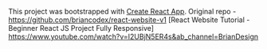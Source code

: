 This project was bootstrapped with [Create React App](https://github.com/facebook/create-react-app).
Original repo - https://github.com/briancodex/react-website-v1 [React Website Tutorial - Beginner React JS Project Fully Responsive] https://www.youtube.com/watch?v=I2UBjN5ER4s&ab_channel=BrianDesign
